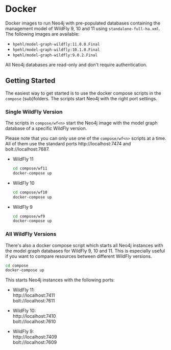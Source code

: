 # Docker 

Docker images to run Neo4j with pre-populated databases containing the management model of WildFly 9, 10 and 11 using `standalone-full-ha.xml`. The following images are available:

- `hpehl/model-graph-wildfly:11.0.0.Final`
- `hpehl/model-graph-wildfly:10.1.0.Final`
- `hpehl/model-graph-wildfly:9.0.2.Final`

All Neo4j databases are read-only and don't require authentication.

## Getting Started

The easiest way to get started is to use the docker compose scripts in the `compose` (sub)folders. The scripts start Neo4j with the right port settings.  

### Single WildFly Version

The scripts in `compose/wf<n>` start the Neo4j image with the model graph database of a specific WildFly version. 

Please note that you can only use one of the `compose/wf<n>` scripts at a time. All of them use the standard ports http://localhost:7474 and bolt://localhost:7687.

- WildFly 11

    ```bash
    cd compose/wf11
    docker-compose up
    ```

- WildFly 10

    ```bash
    cd compose/wf10
    docker-compose up
    ```

- WildFly 9

    ```bash
    cd compose/wf9
    docker-compose up
    ```

### All WildFly Versions

There's also a docker compose script which starts all Neo4j instances with the model graph databases for WildFly 9, 10 and 11. This is especially useful if you want to compare resources between different WildFly versions.

```bash
cd compose
docker-compose up
```

This starts Neo4j instances with the following ports:

- WildFly 11:  
  http://localhost:7411  
  bolt://localhost:7611
  
- WildFly 10:  
  http://localhost:7410  
  bolt://localhost:7610
  
- WildFly 9:  
  http://localhost:7409  
  bolt://localhost:7609
